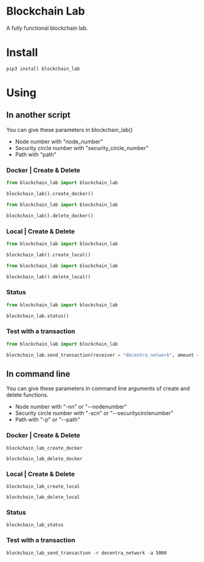 # Blockchain Lab
A fully functional blockchain lab.

# Install
```
pip3 install blockchain_lab
```
# Using
## In another script
You can give these parameters in blockchain_lab()

- Node number with "node_number"
- Security circle number with "security_circle_number"
- Path with "path"

### Docker | Create & Delete
```python
from blockchain_lab import blockchain_lab

blockchain_lab().create_docker()
```
```python
from blockchain_lab import blockchain_lab

blockchain_lab().delete_docker()
```
### Local | Create & Delete
```python
from blockchain_lab import blockchain_lab

blockchain_lab().create_local()
```
```python
from blockchain_lab import blockchain_lab

blockchain_lab().delete_local()
```
### Status
```python
from blockchain_lab import blockchain_lab

blockchain_lab.status()
```
### Test with a transaction
```python
from blockchain_lab import blockchain_lab

blockchain_lab.send_transaction(receiver = "decentra_network", amount = 5000)
```


## In command line
You can give these parameters in command line arguments of 
create and delete functions.

- Node number with "-nn" or "--nodenumber"
- Security circle number with "-scn" or "--securitycirclenumber"
- Path with "-p" or "--path"
### Docker | Create & Delete
```console
blockchain_lab_create_docker
```
```console
blockchain_lab_delete_docker
```
### Local | Create & Delete
```console
blockchain_lab_create_local
```
```console
blockchain_lab_delete_local
```
### Status
```console
blockchain_lab_status
```
### Test with a transaction
```console
blockchain_lab_send_transaction -r decentra_network -a 5000
```
